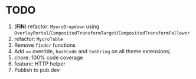 # TODO

1. (**FIN**) refactor: `MyoroDropdown` using `OverlayPortal`/`CompositedTransformTarget`/`CompositedTransformFollower`
1. refactor: `MyoroTable`
1. Remove `finder` functions
1. Add `==` override, `hashCode` and `toString` on all theme extensions;
1. chore: 100% code coverage
1. feature: HTTP helper
1. Publish to pub.dev
